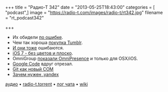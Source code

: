 +++
title = "Радио-Т 342"
date = "2013-05-25T18:43:00"
categories = [ "podcast",]
image = "https://radio-t.com/images/radio-t/rt342.jpg"
filename = "rt_podcast342"

+++

* Их обидели [по ошибке](http://www.guardian.co.uk/world/2013/may/24/russian-social-network-site-vkontakte-banned).
* Чем так хороша [покупка Tumblr](http://allthingsd.com/20130524/why-tumblr-was-a-massive-steal-for-yahoo/).
* [И они тоже](http://techcrunch.com/2013/05/24/tumblr-proves-that-even-billion-dollar-companies-can-screw-up-mass-emails/) ошибаются.
* [iOS 7 - без цветов и плоско](http://9to5mac.com/2013/05/24/jony-ives-new-look-for-ios-7-black-white-and-flat-all-over/).
* OmniGroup [показали OmniPresence](http://www.tuaw.com/2013/05/22/omnigroup-releases-omnipresence-free-sync-technology-for-os-x-a/) и только для OSX/iOS.
* [Google Code](http://thenextweb.com/google/2013/05/22/google-codes-download-option-deprecated-due-to-misuse-only-existing-project-downloads-to) вдруг отрезал.
* [Git как новый COM](http://soberbuildengineer.com/blog/2013/05/git-is-the-new-com/)
* [Зачем нужен .yandex](http://habrahabr.ru/company/yandex/blog/180355/)


[аудио](http://cdn.radio-t.com/rt_podcast342.mp3) • [radio-t.torrent](http://www.radio-t.com/torrents/rt_podcast342.mp3.torrent) • [лог чата](http://chat.radio-t.com/logs/radio-t-342.html) • [wiki](http://wiki.radio-t.com/%D0%92%D1%8B%D0%BF%D1%83%D1%81%D0%BA_342)<audio src="http://cdn.radio-t.com/rt_podcast342.mp3" preload="none"></audio>
